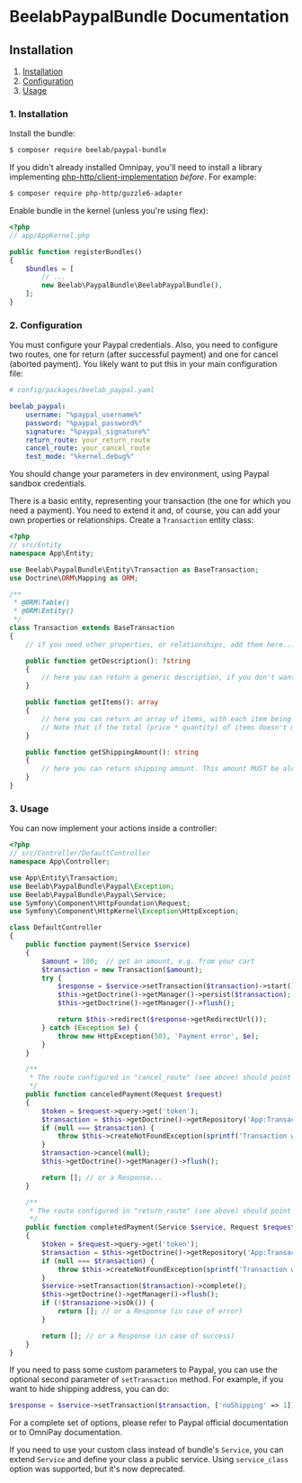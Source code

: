 BeelabPaypalBundle Documentation
================================

## Installation

1. [Installation](#1-installation)
2. [Configuration](#2-configuration)
3. [Usage](#3-usage)

### 1. Installation

Install the bundle:

```bash
$ composer require beelab/paypal-bundle
```

If you didn't already installed Omnipay, you'll need to install a library implementing 
[php-http/client-implementation](https://packagist.org/providers/php-http/client-implementation)
*before*. For example:

```bash
$ composer require php-http/guzzle6-adapter
```

Enable bundle in the kernel (unless you're using flex):

```php
<?php
// app/AppKernel.php

public function registerBundles()
{
    $bundles = [
        // ...
        new Beelab\PaypalBundle\BeelabPaypalBundle(),
    ];
}
```

### 2. Configuration

You must configure your Paypal credentials. Also, you need to configure two routes, one
for return (after successful payment) and one for cancel (aborted payment).
You likely want to put this in your main configuration file:

```yaml
# config/packages/beelab_paypal.yaml

beelab_paypal:
    username: "%paypal_username%"
    password: "%paypal_password%"
    signature: "%paypal_signature%"
    return_route: your_return_route
    cancel_route: your_cancel_route
    test_mode: "%kernel.debug%"
```

You should change your parameters in dev environment, using Paypal sandbox credentials.

There is a basic entity, representing your transaction (the one for which you need a payment).
You need to extend it and, of course, you can add your own properties or relationships.
Create a `Transaction` entity class:

```php
<?php
// src/Entity
namespace App\Entity;

use Beelab\PaypalBundle\Entity\Transaction as BaseTransaction;
use Doctrine\ORM\Mapping as ORM;

/**
 * @ORM\Table()
 * @ORM\Entity()
 */
class Transaction extends BaseTransaction
{
    // if you need other properties, or relationships, add them here...

    public function getDescription(): ?string
    {
        // here you can return a generic description, if you don't want to list items
    }

    public function getItems(): array
    {
        // here you can return an array of items, with each item being an array of name, quantity, price
        // Note that if the total (price * quantity) of items doesn't match total amount, this won't work
    }

    public function getShippingAmount(): string
    {
        // here you can return shipping amount. This amount MUST be already in your total amount
    }
}
```

### 3. Usage

You can now implement your actions inside a controller:

```php
<?php
// src/Controller/DefaultController
namespace App\Controller;

use App\Entity\Transaction;
use Beelab\PaypalBundle\Paypal\Exception;
use Beelab\PaypalBundle\Paypal\Service;
use Symfony\Component\HttpFoundation\Request;
use Symfony\Component\HttpKernel\Exception\HttpException;

class DefaultController
{
    public function payment(Service $service)
    {
        $amount = 100;  // get an amount, e.g. from your cart
        $transaction = new Transaction($amount);
        try {
            $response = $service->setTransaction($transaction)->start();
            $this->getDoctrine()->getManager()->persist($transaction);
            $this->getDoctrine()->getManager()->flush();

            return $this->redirect($response->getRedirectUrl());
        } catch (Exception $e) {
            throw new HttpException(503, 'Payment error', $e);
        }
    }

    /**
     * The route configured in "cancel_route" (see above) should point here
     */
    public function canceledPayment(Request $request)
    {
        $token = $request->query->get('token');
        $transaction = $this->getDoctrine()->getRepository('App:Transaction')->findOneByToken($token);
        if (null === $transaction) {
            throw $this->createNotFoundException(sprintf('Transaction with token %s not found.', $token));
        }
        $transaction->cancel(null);
        $this->getDoctrine()->getManager()->flush();

        return []; // or a Response...
    }

    /**
     * The route configured in "return_route" (see above) should point here
     */
    public function completedPayment(Service $service, Request $request)
    {
        $token = $request->query->get('token');
        $transaction = $this->getDoctrine()->getRepository('App:Transaction')->findOneByToken($token);
        if (null === $transaction) {
            throw $this->createNotFoundException(sprintf('Transaction with token %s not found.', $token));
        }
        $service->setTransaction($transaction)->complete();
        $this->getDoctrine()->getManager()->flush();
        if (!$transazione->isOk()) {
            return []; // or a Response (in case of error)
        }

        return []; // or a Response (in case of success)
    }
}
```

If you need to pass some custom parameters to Paypal, you can use the optional second parameter of `setTransaction`
method. For example, if you want to hide shipping address, you can do:

```php
$response = $service->setTransaction($transaction, ['noShipping' => 1])->start();
```

For a complete set of options, please refer to Paypal official documentation or to OmniPay documentation.

If you need to use your custom class instead of bundle's `Service`, you can extend `Service` and define your
class a public service. Using `service_class` option was supported, but it's now deprecated.

